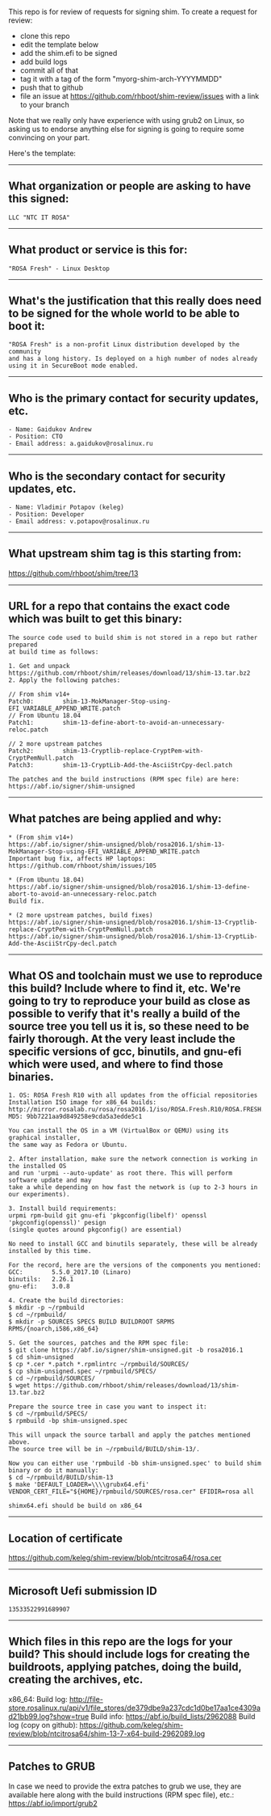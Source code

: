 This repo is for review of requests for signing shim.  To create a request for review:

- clone this repo
- edit the template below
- add the shim.efi to be signed
- add build logs
- commit all of that
- tag it with a tag of the form "myorg-shim-arch-YYYYMMDD"
- push that to github
- file an issue at https://github.com/rhboot/shim-review/issues with a link to your branch

Note that we really only have experience with using grub2 on Linux, so asking
us to endorse anything else for signing is going to require some convincing on
your part.

Here's the template:

-------------------------------------------------------------------------------
What organization or people are asking to have this signed:
-------------------------------------------------------------------------------
``` no-highlight
LLC "NTC IT ROSA"
```

-------------------------------------------------------------------------------
What product or service is this for:
-------------------------------------------------------------------------------
``` no-highlight
"ROSA Fresh" - Linux Desktop
```

-------------------------------------------------------------------------------
What's the justification that this really does need to be signed for the whole world to be able to boot it:
-------------------------------------------------------------------------------
``` no-highlight
"ROSA Fresh" is a non-profit Linux distribution developed by the community
and has a long history. Is deployed on a high number of nodes already using it in SecureBoot mode enabled.
```

-------------------------------------------------------------------------------
Who is the primary contact for security updates, etc.
-------------------------------------------------------------------------------
``` no-highlight
- Name: Gaidukov Andrew
- Position: CTO
- Email address: a.gaidukov@rosalinux.ru
```

-------------------------------------------------------------------------------
Who is the secondary contact for security updates, etc.
-------------------------------------------------------------------------------
``` no-highlight
- Name: Vladimir Potapov (keleg)
- Position: Developer
- Email address: v.potapov@rosalinux.ru
```

-------------------------------------------------------------------------------
What upstream shim tag is this starting from:
-------------------------------------------------------------------------------
https://github.com/rhboot/shim/tree/13

-------------------------------------------------------------------------------
URL for a repo that contains the exact code which was built to get this binary:
-------------------------------------------------------------------------------
``` no-highlight
The source code used to build shim is not stored in a repo but rather prepared
at build time as follows:

1. Get and unpack https://github.com/rhboot/shim/releases/download/13/shim-13.tar.bz2
2. Apply the following patches:

// From shim v14+
Patch0:        shim-13-MokManager-Stop-using-EFI_VARIABLE_APPEND_WRITE.patch
// From Ubuntu 18.04
Patch1:        shim-13-define-abort-to-avoid-an-unnecessary-reloc.patch

// 2 more upstream patches
Patch2:        shim-13-Cryptlib-replace-CryptPem-with-CryptPemNull.patch
Patch3:        shim-13-CryptLib-Add-the-AsciiStrCpy-decl.patch

The patches and the build instructions (RPM spec file) are here:
https://abf.io/signer/shim-unsigned
```

-------------------------------------------------------------------------------
What patches are being applied and why:
-------------------------------------------------------------------------------
``` no-highlight
* (From shim v14+)
https://abf.io/signer/shim-unsigned/blob/rosa2016.1/shim-13-MokManager-Stop-using-EFI_VARIABLE_APPEND_WRITE.patch
Important bug fix, affects HP laptops: https://github.com/rhboot/shim/issues/105

* (From Ubuntu 18.04)
https://abf.io/signer/shim-unsigned/blob/rosa2016.1/shim-13-define-abort-to-avoid-an-unnecessary-reloc.patch
Build fix.

* (2 more upstream patches, build fixes)
https://abf.io/signer/shim-unsigned/blob/rosa2016.1/shim-13-Cryptlib-replace-CryptPem-with-CryptPemNull.patch
https://abf.io/signer/shim-unsigned/blob/rosa2016.1/shim-13-CryptLib-Add-the-AsciiStrCpy-decl.patch
```

-------------------------------------------------------------------------------
What OS and toolchain must we use to reproduce this build?  Include where to find it, etc.  We're going to try to reproduce your build as close as possible to verify that it's really a build of the source tree you tell us it is, so these need to be fairly thorough. At the very least include the specific versions of gcc, binutils, and gnu-efi which were used, and where to find those binaries.
-------------------------------------------------------------------------------
``` no-highlight
1. OS: ROSA Fresh R10 with all updates from the official repositories
Installation ISO image for x86_64 builds:
http://mirror.rosalab.ru/rosa/rosa2016.1/iso/ROSA.Fresh.R10/ROSA.FRESH.KDE.R10.x86_64.uefi.iso
MD5: 9bb7221aa9d849258e9cda5a3edde5c1

You can install the OS in a VM (VirtualBox or QEMU) using its graphical installer,
the same way as Fedora or Ubuntu.

2. After installation, make sure the network connection is working in the installed OS
and run 'urpmi --auto-update' as root there. This will perform software update and may
take a while depending on how fast the network is (up to 2-3 hours in our experiments).

3. Install build requirements:
urpmi rpm-build git gnu-efi 'pkgconfig(libelf)' openssl 'pkgconfig(openssl)' pesign
(single quotes around pkgconfig() are essential)

No need to install GCC and binutils separately, these will be already installed by this time.

For the record, here are the versions of the components you mentioned:
GCC:        5.5.0_2017.10 (Linaro)
binutils:   2.26.1
gnu-efi:    3.0.8

4. Create the build directories:
$ mkdir -p ~/rpmbuild
$ cd ~/rpmbuild/
$ mkdir -p SOURCES SPECS BUILD BUILDROOT SRPMS RPMS/{noarch,i586,x86_64}

5. Get the sources, patches and the RPM spec file:
$ git clone https://abf.io/signer/shim-unsigned.git -b rosa2016.1
$ cd shim-unsigned
$ cp *.cer *.patch *.rpmlintrc ~/rpmbuild/SOURCES/
$ cp shim-unsigned.spec ~/rpmbuild/SPECS/
$ cd ~/rpmbuild/SOURCES/
$ wget https://github.com/rhboot/shim/releases/download/13/shim-13.tar.bz2

Prepare the source tree in case you want to inspect it:
$ cd ~/rpmbuild/SPECS/
$ rpmbuild -bp shim-unsigned.spec

This will unpack the source tarball and apply the patches mentioned above.
The source tree will be in ~/rpmbuild/BUILD/shim-13/.

Now you can either use 'rpmbuild -bb shim-unsigned.spec' to build shim binary or do it manually:
$ cd ~/rpmbuild/BUILD/shim-13
$ make 'DEFAULT_LOADER=\\\\grubx64.efi' VENDOR_CERT_FILE="${HOME}/rpmbuild/SOURCES/rosa.cer" EFIDIR=rosa all

shimx64.efi should be build on x86_64
```
-------------------------------------------------------------------------------
Location of certificate
-------------------------------------------------------------------------------
https://github.com/keleg/shim-review/blob/ntcitrosa64/rosa.cer

-------------------------------------------------------------------------------
Microsoft Uefi submission ID
-------------------------------------------------------------------------------
``` no-highlight
13533522991689907
```

-------------------------------------------------------------------------------
Which files in this repo are the logs for your build?   This should include logs for creating the buildroots, applying patches, doing the build, creating the archives, etc.
-------------------------------------------------------------------------------
x86_64:
Build log: http://file-store.rosalinux.ru/api/v1/file_stores/de379dbe9a237cdc1d0be17aa1ce4309ad21bb99.log?show=true
Build info: https://abf.io/build_lists/2962088
Build log (copy on github): https://github.com/keleg/shim-review/blob/ntcitrosa64/shim-13-7-x64-build-2962089.log


-------------------------------------------------------------------------------
Patches to GRUB
-------------------------------------------------------------------------------
In case we need to provide the extra patches to grub we use, they are available
here along with the build instructions (RPM spec file), etc.:
https://abf.io/import/grub2
